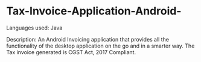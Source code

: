 # Tax-Invoice-Application-Android-
Languages used: Java

Description: An Android Invoicing application that provides all the functionality of the desktop application on the go and in a smarter way.  The Tax invoice generated is CGST Act, 2017 Compliant.
